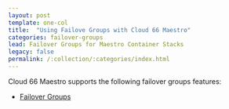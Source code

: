 ```yaml
---
layout: post
template: one-col
title:  "Using Failove Groups with Cloud 66 Maestro"
categories: failover-groups
lead: Failover Groups for Maestro Container Stacks
legacy: false
permalink: /:collection/:categories/index.html
---
```


Cloud 66 Maestro supports the following failover groups features:

- [Failover Groups](failover-groups.html)

